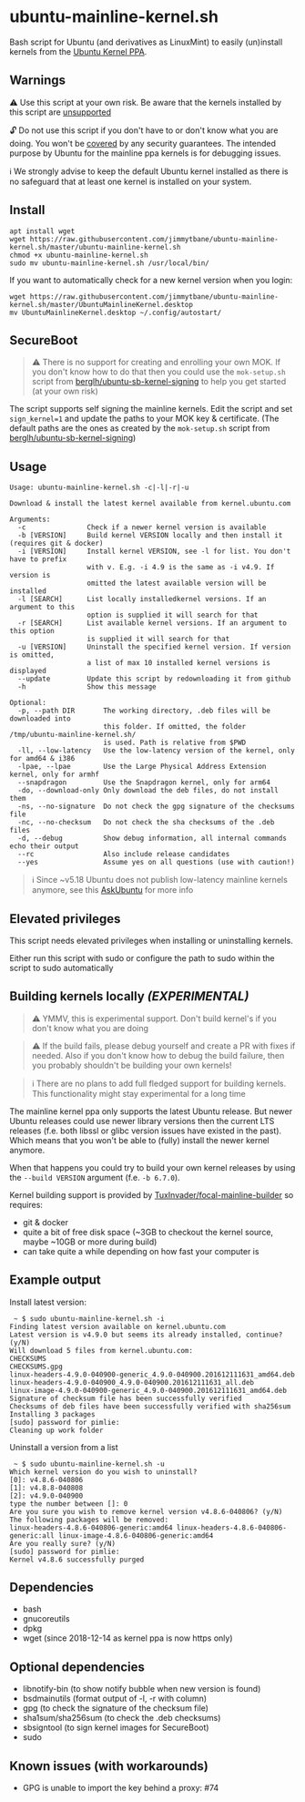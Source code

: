 # ubuntu-mainline-kernel.sh

Bash script for Ubuntu (and derivatives as LinuxMint) to easily (un)install kernels from the [Ubuntu Kernel PPA](https://kernel.ubuntu.com/~kernel-ppa/mainline/).

## Warnings

:warning: Use this script at your own risk. Be aware that the kernels installed by this script are [unsupported](https://wiki.ubuntu.com/Kernel/MainlineBuilds#Support_.28BEWARE:_there_is_none.29)

:unlock: Do not use this script if you don't have to or don't know what you are doing. You won't be [covered](https://github.com/pimlie/ubuntu-mainline-kernel.sh/issues/32) by any security guarantees. The intended purpose by Ubuntu for the mainline ppa kernels is for debugging issues.

:information_source: We strongly advise to keep the default Ubuntu kernel installed as there is no safeguard that at least one kernel is installed on your system.

## Install
```
apt install wget
wget https://raw.githubusercontent.com/jimmytbane/ubuntu-mainline-kernel.sh/master/ubuntu-mainline-kernel.sh
chmod +x ubuntu-mainline-kernel.sh
sudo mv ubuntu-mainline-kernel.sh /usr/local/bin/
```

If you want to automatically check for a new kernel version when you login:
```
wget https://raw.githubusercontent.com/jimmytbane/ubuntu-mainline-kernel.sh/master/UbuntuMainlineKernel.desktop
mv UbuntuMainlineKernel.desktop ~/.config/autostart/
```

## SecureBoot

> :warning: There is no support for creating and enrolling your own MOK. If you don't know how to do that then you could use the `mok-setup.sh` script from [berglh/ubuntu-sb-kernel-signing](https://github.com/berglh/ubuntu-sb-kernel-signing) to help you get started (at your own risk)

The script supports self signing the mainline kernels. Edit the script and set `sign_kernel=1` and
update the paths to your MOK key & certificate. (The default paths are the ones as created by the `mok-setup.sh` script from [berglh/ubuntu-sb-kernel-signing](https://github.com/berglh/ubuntu-sb-kernel-signing))

## Usage
```
Usage: ubuntu-mainline-kernel.sh -c|-l|-r|-u

Download & install the latest kernel available from kernel.ubuntu.com

Arguments:
  -c               Check if a newer kernel version is available
  -b [VERSION]     Build kernel VERSION locally and then install it (requires git & docker)
  -i [VERSION]     Install kernel VERSION, see -l for list. You don't have to prefix
                   with v. E.g. -i 4.9 is the same as -i v4.9. If version is
                   omitted the latest available version will be installed
  -l [SEARCH]      List locally installedkernel versions. If an argument to this
                   option is supplied it will search for that
  -r [SEARCH]      List available kernel versions. If an argument to this option
                   is supplied it will search for that
  -u [VERSION]     Uninstall the specified kernel version. If version is omitted,
                   a list of max 10 installed kernel versions is displayed
  --update         Update this script by redownloading it from github
  -h               Show this message

Optional:
  -p, --path DIR       The working directory, .deb files will be downloaded into
                       this folder. If omitted, the folder /tmp/ubuntu-mainline-kernel.sh/
                       is used. Path is relative from $PWD
  -ll, --low-latency   Use the low-latency version of the kernel, only for amd64 & i386
  -lpae, --lpae        Use the Large Physical Address Extension kernel, only for armhf
  --snapdragon         Use the Snapdragon kernel, only for arm64
  -do, --download-only Only download the deb files, do not install them
  -ns, --no-signature  Do not check the gpg signature of the checksums file
  -nc, --no-checksum   Do not check the sha checksums of the .deb files
  -d, --debug          Show debug information, all internal commands echo their output
  --rc                 Also include release candidates
  --yes                Assume yes on all questions (use with caution!)
```

> :information_source: Since ~v5.18 Ubuntu does not publish low-latency mainline kernels anymore, see this [AskUbuntu](https://askubuntu.com/questions/1397410/where-are-latest-mainline-low-latency-kernel-packages) for more info

## Elevated privileges

This script needs elevated privileges when installing or uninstalling kernels.

Either run this script with sudo or configure the path to sudo within the script to sudo automatically

## Building kernels locally *(EXPERIMENTAL)*

> :warning: YMMV, this is experimental support. Don't build kernel's if you don't know what you are doing

> :warning: If the build fails, please debug yourself and create a PR with fixes if needed. Also if you don't know how to debug the build failure, then you probably shouldn't be building your own kernels!

> :information_source: There are no plans to add full fledged support for building kernels. This functionality might stay experimental for a long time

The mainline kernel ppa only supports the latest Ubuntu release. But newer Ubuntu releases could use newer library versions then the current LTS releases (f.e. both libssl or glibc version issues have existed in the past). Which means that you won't be able to (fully) install the newer kernel anymore.

When that happens you could try to build your own kernel releases by using the `--build VERSION` argument (f.e. `-b 6.7.0`).

Kernel building support is provided by [TuxInvader/focal-mainline-builder](https://github.com/TuxInvader/focal-mainline-builder) so requires:

- git & docker
- quite a bit of free disk space (~3GB to checkout the kernel source, maybe ~10GB or more during build)
- can take quite a while depending on how fast your computer is

## Example output

Install latest version:
```
 ~ $ sudo ubuntu-mainline-kernel.sh -i
Finding latest version available on kernel.ubuntu.com
Latest version is v4.9.0 but seems its already installed, continue? (y/N)
Will download 5 files from kernel.ubuntu.com:
CHECKSUMS
CHECKSUMS.gpg
linux-headers-4.9.0-040900-generic_4.9.0-040900.201612111631_amd64.deb
linux-headers-4.9.0-040900_4.9.0-040900.201612111631_all.deb
linux-image-4.9.0-040900-generic_4.9.0-040900.201612111631_amd64.deb
Signature of checksum file has been successfully verified
Checksums of deb files have been successfully verified with sha256sum
Installing 3 packages
[sudo] password for pimlie:
Cleaning up work folder
```
Uninstall a version from a list
```
 ~ $ sudo ubuntu-mainline-kernel.sh -u
Which kernel version do you wish to uninstall?
[0]: v4.8.6-040806
[1]: v4.8.8-040808
[2]: v4.9.0-040900
type the number between []: 0
Are you sure you wish to remove kernel version v4.8.6-040806? (y/N)
The following packages will be removed:
linux-headers-4.8.6-040806-generic:amd64 linux-headers-4.8.6-040806-generic:all linux-image-4.8.6-040806-generic:amd64
Are you really sure? (y/N)
[sudo] password for pimlie:
Kernel v4.8.6 successfully purged
```

## Dependencies

* bash
* gnucoreutils
* dpkg
* wget (since 2018-12-14 as kernel ppa is now https only)

## Optional dependencies

* libnotify-bin (to show notify bubble when new version is found)
* bsdmainutils (format output of -l, -r with column)
* gpg (to check the signature of the checksum file)
* sha1sum/sha256sum (to check the .deb checksums)
* sbsigntool (to sign kernel images for SecureBoot)
* sudo

## Known issues (with workarounds)
- GPG is unable to import the key behind a proxy: #74
